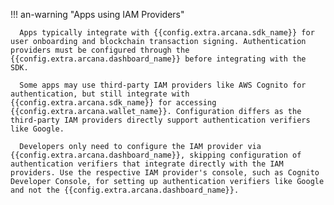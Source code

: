 !!! an-warning "Apps using IAM Providers"

      Apps typically integrate with {{config.extra.arcana.sdk_name}} for user onboarding and blockchain transaction signing. Authentication providers must be configured through the {{config.extra.arcana.dashboard_name}} before integrating with the SDK. 
      
      Some apps may use third-party IAM providers like AWS Cognito for authentication, but still integrate with {{config.extra.arcana.sdk_name}} for accessing {{config.extra.arcana.wallet_name}}. Configuration differs as the third-party IAM providers directly support authentication verifiers like Google. 
      
      Developers only need to configure the IAM provider via {{config.extra.arcana.dashboard_name}}, skipping configuration of authentication verifiers that integrate directly with the IAM providers. Use the respective IAM provider's console, such as Cognito Developer Console, for setting up authentication verifiers like Google and not the {{config.extra.arcana.dashboard_name}}.